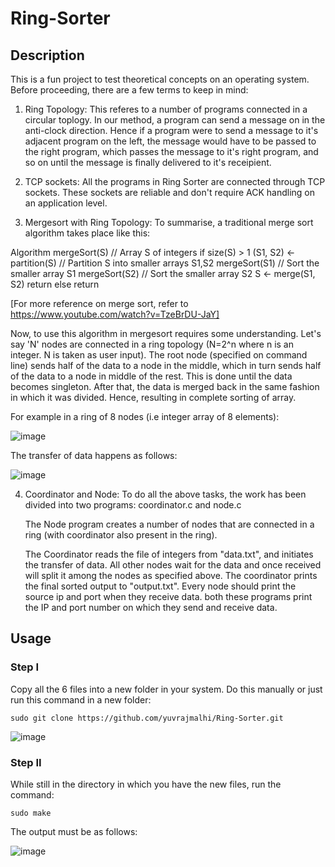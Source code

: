 # Ring-Sorter

## Description
This is a fun project to test theoretical concepts on an operating system. Before proceeding, there are a few terms to keep in mind:

  1. Ring Topology: This referes to a number of programs connected in a circular toplogy. In our method, a program can send a message on in the anti-clock direction. Hence if a program were to send a message to it's adjacent program on the left, the message would have to be passed to the right program, which passes the message to it's right program, and so on until the message is finally delivered to it's receipient.
  
  2. TCP sockets: All the programs in Ring Sorter are connected through TCP sockets. These sockets are reliable and don't require ACK handling on an application level.
  
  3. Mergesort with Ring Topology: To summarise, a traditional merge sort algorithm takes place like this:

   Algorithm mergeSort(S)          // Array S of integers
      if size(S) > 1
          (S1, S2) <- partition(S)    // Partition S into smaller arrays S1,S2
          mergeSort(S1)               // Sort the smaller array S1
          mergeSort(S2)               // Sort the smaller array S2
          S <- merge(S1, S2)
          return
      else
          return
          
          
   [For more reference on merge sort, refer to https://www.youtube.com/watch?v=TzeBrDU-JaY]
     
     
   Now, to use this algorithm in mergesort requires some understanding. 
   Let's say 'N' nodes are connected in a ring topology (N=2^n where n is an integer. N is taken as user input). The root node (specified on command line) sends half of the data to a node in the middle, which in turn sends half of the data to a node in middle of the rest. This is done until the data becomes singleton. After that, the data is merged back in the same fashion in which it was divided. Hence, resulting in complete sorting of array.

   For example in a ring of 8 nodes (i.e integer array of 8 elements):

![image](https://user-images.githubusercontent.com/76866159/105621676-1d6c2580-5e30-11eb-9b9e-19c449cd8a6e.png)

  The transfer of data happens as follows:
  
![image](https://user-images.githubusercontent.com/76866159/105621700-4c829700-5e30-11eb-8464-03a233735bf0.png)

  4. Coordinator and Node: To do all the above tasks, the work has been divided into two programs: coordinator.c and node.c
  
     The Node program creates a number of nodes that are connected in a ring (with coordinator also present in the ring).
     
     The Coordinator reads the file of integers from "data.txt", and initiates the transfer of data. All other nodes wait for the data and once received will split it among the nodes as specified above. The coordinator prints the final sorted output to "output.txt". Every node should print the source ip and port when they receive data. both these programs print the IP and port number on which they send and receive data. 
     
## Usage 
### Step I
Copy all the 6 files into a new folder in your system.
Do this manually or just run this command in a new folder:

```sudo git clone https://github.com/yuvrajmalhi/Ring-Sorter.git```

![image](https://user-images.githubusercontent.com/76866159/105621974-2e6a6600-5e33-11eb-81a6-22af33a0197a.png)

### Step II
While still in the directory in which you have the new files, run the command:

```sudo make```

The output must be as follows:

![image](https://user-images.githubusercontent.com/76866159/105622019-899c5880-5e33-11eb-87f5-2ea9ac9c6ef2.png)




